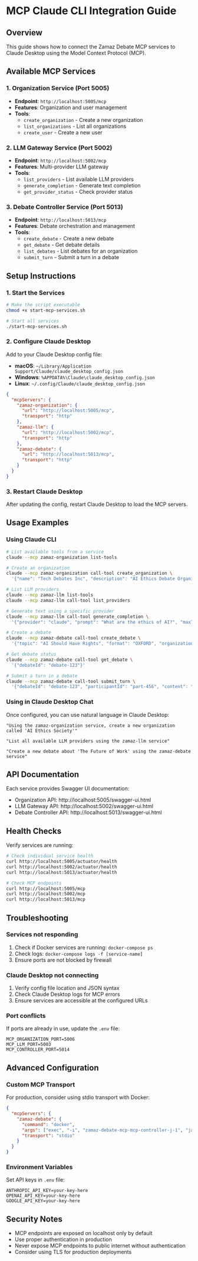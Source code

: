 # MCP Claude CLI Integration Guide

## Overview
This guide shows how to connect the Zamaz Debate MCP services to Claude Desktop using the Model Context Protocol (MCP).

## Available MCP Services

### 1. Organization Service (Port 5005)
- **Endpoint**: `http://localhost:5005/mcp`
- **Features**: Organization and user management
- **Tools**:
  - `create_organization` - Create a new organization
  - `list_organizations` - List all organizations
  - `create_user` - Create a new user

### 2. LLM Gateway Service (Port 5002)
- **Endpoint**: `http://localhost:5002/mcp`
- **Features**: Multi-provider LLM gateway
- **Tools**:
  - `list_providers` - List available LLM providers
  - `generate_completion` - Generate text completion
  - `get_provider_status` - Check provider status

### 3. Debate Controller Service (Port 5013)
- **Endpoint**: `http://localhost:5013/mcp`
- **Features**: Debate orchestration and management
- **Tools**:
  - `create_debate` - Create a new debate
  - `get_debate` - Get debate details
  - `list_debates` - List debates for an organization
  - `submit_turn` - Submit a turn in a debate

## Setup Instructions

### 1. Start the Services
```bash
# Make the script executable
chmod +x start-mcp-services.sh

# Start all services
./start-mcp-services.sh
```

### 2. Configure Claude Desktop

Add to your Claude Desktop config file:
- **macOS**: `~/Library/Application Support/Claude/claude_desktop_config.json`
- **Windows**: `%APPDATA%\Claude\claude_desktop_config.json`
- **Linux**: `~/.config/Claude/claude_desktop_config.json`

```json
{
  "mcpServers": {
    "zamaz-organization": {
      "url": "http://localhost:5005/mcp",
      "transport": "http"
    },
    "zamaz-llm": {
      "url": "http://localhost:5002/mcp",
      "transport": "http"
    },
    "zamaz-debate": {
      "url": "http://localhost:5013/mcp",
      "transport": "http"
    }
  }
}
```

### 3. Restart Claude Desktop
After updating the config, restart Claude Desktop to load the MCP servers.

## Usage Examples

### Using Claude CLI

```bash
# List available tools from a service
claude --mcp zamaz-organization list-tools

# Create an organization
claude --mcp zamaz-organization call-tool create_organization \
  '{"name": "Tech Debates Inc", "description": "AI Ethics Debate Organization"}'

# List LLM providers
claude --mcp zamaz-llm list-tools
claude --mcp zamaz-llm call-tool list_providers

# Generate text using a specific provider
claude --mcp zamaz-llm call-tool generate_completion \
  '{"provider": "claude", "prompt": "What are the ethics of AI?", "maxTokens": 100}'

# Create a debate
claude --mcp zamaz-debate call-tool create_debate \
  '{"topic": "AI Should Have Rights", "format": "OXFORD", "organizationId": "org-123", "participants": ["claude", "gpt-4"]}'

# Get debate status
claude --mcp zamaz-debate call-tool get_debate \
  '{"debateId": "debate-123"}'

# Submit a turn in a debate
claude --mcp zamaz-debate call-tool submit_turn \
  '{"debateId": "debate-123", "participantId": "part-456", "content": "I argue that AI consciousness..."}'
```

### Using in Claude Desktop Chat

Once configured, you can use natural language in Claude Desktop:

```
"Using the zamaz-organization service, create a new organization called 'AI Ethics Society'"

"List all available LLM providers using the zamaz-llm service"

"Create a new debate about 'The Future of Work' using the zamaz-debate service"
```

## API Documentation

Each service provides Swagger UI documentation:
- Organization API: http://localhost:5005/swagger-ui.html
- LLM Gateway API: http://localhost:5002/swagger-ui.html
- Debate Controller API: http://localhost:5013/swagger-ui.html

## Health Checks

Verify services are running:
```bash
# Check individual service health
curl http://localhost:5005/actuator/health
curl http://localhost:5002/actuator/health
curl http://localhost:5013/actuator/health

# Check MCP endpoints
curl http://localhost:5005/mcp
curl http://localhost:5002/mcp
curl http://localhost:5013/mcp
```

## Troubleshooting

### Services not responding
1. Check if Docker services are running: `docker-compose ps`
2. Check logs: `docker-compose logs -f [service-name]`
3. Ensure ports are not blocked by firewall

### Claude Desktop not connecting
1. Verify config file location and JSON syntax
2. Check Claude Desktop logs for MCP errors
3. Ensure services are accessible at the configured URLs

### Port conflicts
If ports are already in use, update the `.env` file:
```env
MCP_ORGANIZATION_PORT=5006
MCP_LLM_PORT=5003
MCP_CONTROLLER_PORT=5014
```

## Advanced Configuration

### Custom MCP Transport
For production, consider using stdio transport with Docker:

```json
{
  "mcpServers": {
    "zamaz-debate": {
      "command": "docker",
      "args": ["exec", "-i", "zamaz-debate-mcp-mcp-controller-j-1", "java", "-jar", "/app/mcp-controller.jar", "--mcp-stdio"],
      "transport": "stdio"
    }
  }
}
```

### Environment Variables
Set API keys in `.env` file:
```env
ANTHROPIC_API_KEY=your-key-here
OPENAI_API_KEY=your-key-here
GOOGLE_API_KEY=your-key-here
```

## Security Notes
- MCP endpoints are exposed on localhost only by default
- Use proper authentication in production
- Never expose MCP endpoints to public internet without authentication
- Consider using TLS for production deployments